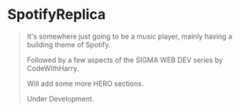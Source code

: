 # SpotifyReplica

> It's somewhere just going to be a music player, mainly having a building theme of Spotify.
> 
>  Followed by a few aspects of the SIGMA WEB DEV series by CodeWithHarry.
> 
> Will add some more HERO sections.
> 
> Under Development. 
